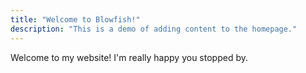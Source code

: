 ```yaml
---
title: "Welcome to Blowfish!"
description: "This is a demo of adding content to the homepage."
---
```

Welcome to my website! I'm really happy you stopped by.

